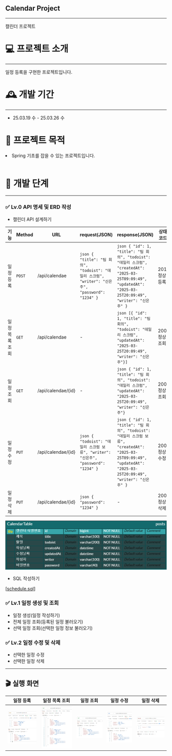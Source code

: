 ## Calendar Project
<hr>
캘린더 프로젝트

# 💻 프로젝트 소개

---

일정 등록을 구현한 프로젝트입니다.

# 🕰️ 개발 기간

---
- 25.03.19 수 - 25.03.26 수

# 📌 프로젝트 목적

<li>Spring 기초를 잡을 수 있는 프로젝트입니다.</li>


<br>

# 📖 개발 단계

---

### ✅ Lv.0 API 명세 및 ERD 작성

- 캘린더 API 설계하기

| **기능**   |**Method**|**URL**| **request(JSON)**                                                                           | **response(JSON)**                                                                                                                                          |**상태코드**|
|----------|----------------|-----------------|---------------------------------------------------------------------------------------------|-------------------------------------------------------------------------------------------------------------------------------------------------------------|--------|
| 일정 등록    |<code>POST</code>|/api/calendae| ``` json { "title": "팀 회의", "todoist": "데일리 스크럼", "writer": "신은주", "password": "1234" } ``` | ``` json { "id": 1, "title": "팀 회의", "todoist": "데일리 스크럼", "createdAt": "2025-03-25T09:09:49", "updatedAt": "2025-03-25T20:09:49", "writer": "신은주" } ```    |201: 정상 등록|
| 일정 목록 조회 |<code>GET</code>|/api/calendae| -                                                                                           | ``` json [{ "id": 1, "title": "팀 회의", "todoist": "데일리 스크럼", "updatedAt": "2025-03-25T20:09:49", "writer": "신은주"}] ```                                       |200: 정상 조회|
| 일정 조회 | <code>GET</code>| /api/calendae/{id}| -                                                                                           | ``` json { "id": 1, "title": "팀 회의", "todoist": "데일리 스크럼", "updatedAt": "2025-03-25T20:09:49", "writer": "신은주"} ```                                         |200: 정상 조회|
| 일정 수정    | <code>PUT</code>|/api/calendae/{id}| ``` json { "todoist": "데일리 스크럼 보류", "writer": "신은주", "password": "1234" } ```               | ``` json { "id": 1, "title": "팀 회의", "todoist": "데일리 스크럼 보류", "createdAt": "2025-03-25T09:09:49", "updatedAt": "2025-03-25T20:09:49", "writer": "신은주" } ``` |200: 정상 수정|
| 일정 삭제    | <code>PUT</code>|/api/calendae/{id}| ``` json { "password": "1234" } ```                                                          | -                                                                                                                                                           |200: 정상 삭제|

![img.png](img/img.png)

- SQL 작성하기

[[schedule.sql](schedule.sql)]

### ✅ Lv.1 일정 생성 및 조회

- 일정 생성(일정 작성하기)
- 전체 일정 조회(등록된 일정 불러오기)
- 선택 일정 조회(선택한 일정 정보 불러오기)

### ✅ Lv.2 일정 수정 및 삭제

- 선택한 일정 수정
- 선택한 일정 삭제

---

## 🎬 실행 화면

|일정 등록|일정 목록 조회|일정 조회|일정 수정|일정 삭제|
|---|---|---|---|---|
|![img.png](img/img1.png)| ![img.png](img/img2.png) | ![img.png](img/img3.png) | ![img.png](img/img4.png) | ![img.png](img/img5.png) |
